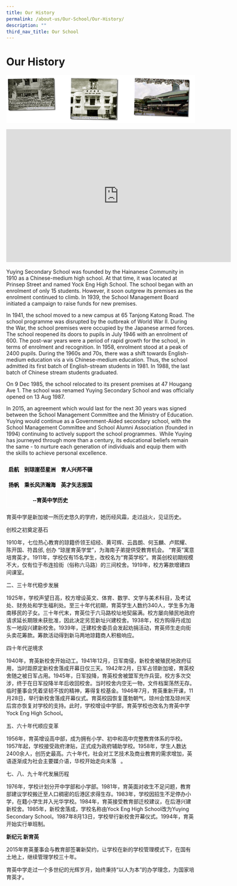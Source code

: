 ```yaml
---
title: Our History
permalink: /about-us/Our-School/Our-History/
description: ""
third_nav_title: Our School
---
```

Our History
===========

![](/images/History.png)

<iframe allowfullscreen="" allow="accelerometer; autoplay; clipboard-write; encrypted-media; gyroscope; picture-in-picture; web-share" frameborder="0" title="YouTube video player" src="https://www.youtube.com/embed/KbUCkkpRJr0" height="355" width="600"></iframe>

Yuying Secondary School was founded by the Hainanese Community in 1910 as a Chinese-medium high school. At that time, it was located at Prinsep Street and named Yock Eng High School. The school began with an enrolment of only 15 students. However, it soon outgrew its premises as the enrolment continued to climb. In 1939, the School Management Board initiated a campaign to raise funds for new premises.

  

In 1941, the school moved to a new campus at 65 Tanjong Katong Road. The school programme was disrupted by the outbreak of World War II. During the War, the school premises were occupied by the Japanese armed forces. The school reopened its doors to pupils in July 1946 with an enrolment of 600. The post-war years were a period of rapid growth for the school, in terms of enrolment and recognition. In 1958, enrolment stood at a peak of 2400 pupils. During the 1960s and 70s, there was a shift towards English-medium education vis a vis Chinese-medium education. Thus, the school admitted its first batch of English-stream students in 1981. In 1988, the last batch of Chinese stream students graduated.

  

On 9 Dec 1985, the school relocated to its present premises at 47 Hougang Ave 1. The school was renamed Yuying Secondary School and was officially opened on 13 Aug 1987.

  

In 2015, an agreement which would last for the next 30 years was signed between the School Management Committee and the Ministry of Education. Yuying would continue as a Government-Aided secondary school, with the School Management Committee and School Alumni Association (founded in 1994) continuing to actively support the school programmes.&nbsp; While Yuying has journeyed through more than a century, its educational beliefs remain the same - to nurture each generation of individuals and equip them with the skills to achieve personal excellence.




<style type="text/css">
.tg  {border-collapse:collapse;border-spacing:0;}
.tg td{border-color:black;border-style:solid;border-width:1px;font-family:Arial, sans-serif;font-size:14px;
  overflow:hidden;padding:10px 5px;word-break:normal;}
.tg th{border-color:black;border-style:solid;border-width:1px;font-family:Arial, sans-serif;font-size:14px;
  font-weight:normal;overflow:hidden;padding:10px 5px;word-break:normal;}
.tg .tg-z9t1{border-color:#ffffff;color:#000000;font-weight:bold;text-align:center;vertical-align:top}
</style>
<table class="tg">
<thead>
  <tr>
    <th class="tg-z9t1">启航　别琼崖莅星洲　育人兴邦不辍</th>
  </tr>
</thead>
<tbody>
  <tr>
    <td class="tg-z9t1">扬帆　乘长风济瀚海　英才矢志报国</td>
  </tr>
  <tr>
    <td class="tg-z9t1">--育英中学历史</td>
  </tr>
</tbody>
</table>

育英中学是新加坡一所历史悠久的学府，她历经风霜，走过战火，见证历史。

创校之初奠定基石&nbsp; &nbsp;&nbsp;


1910年，七位热心教育的琼籍侨领王绍经、黄可辉、云昌朗、何玉麟、卢熙耀、陈开国、符昌邠, 创办 “琼崖育英学堂”，为海南子弟提供受教育机会。 “育英”寓意培育英才。1911年，学校仅有15名学生，改校名为“育英学校”。育英创校初期规模不大，仅有位于布连拾街（俗称六马路）的三间校舍。1919年，校方筹款增建四间课室。

二、三十年代稳步发展

1925年，学校声望日高，校方增设英文、体育、数学、文学与美术科目，及考试处、财务处和学生福利处。至三十年代初期，育英学生人数约340人，学生多为海南移民的子女。三十年代末，育英位于六马路校址地契届满。校方屡向殖民地政府请求延长期限未获批准，因此决定另觅新址兴建校舍。1938年，校方购得丹戎加东一地段兴建新校舍。1939年，迁建校舍委员会发起劝捐活动，育英师生走向街头卖花筹款。筹款活动得到新马两地琼籍商人积极响应。

四十年代逆境求

1940年，育英新校舍开始动工。1941年12月，日军南侵，新校舍被殖民地政府征用，当时距原定新校舍落成开幕日仅三天。1942年2月，日军占领新加坡，育英校舍随之被日军占用。1945年，日军投降，育英校舍被盟军充作兵营。校方多次交涉，终于在日军投降半年后收回校舍。当时校舍内空无一物，文件档案荡然无存。临时董事会凭着坚韧不拔的精神，筹得复校基金。1946年7月，育英重新开课，11月28日，举行新校舍落成开幕仪式。育英校园恢复蓬勃朝气，琼州会馆及琼州天后宫亦恢复对学校的支持。此时，学校增设中学部，育英学校也改名为育英中学 Yock Eng High School。&nbsp; &nbsp;

五、六十年代顺应变革

1956年，育英增设高中部，成为拥有小学、初中和高中完整教育体系的华校。1957年起，学校接受政府津贴，正式成为政府辅助学校。1958年，学生人数达2400余人，创历史最高。六十年代，社会对工艺技术及商业教育的需求增加，英语逐渐成为社会主要媒介语，华校开始走向末落&nbsp; &nbsp;。

七、八、九十年代发展历程&nbsp;

1976年，学校计划分开中学部和小学部。1981年，育英面对收生不足问题，教育部建议学校搬迁至人口稠密的后港区求得生存。1983年，学校因招生不足停办小学，在籍小学生并入光华学校。1984年，育英接受教育部迁校建议，在后港兴建新校舍。1985年，新校舍落成，学校名称由Yock Eng High School改为Yuying Secondary School。1987年8月13日，学校举行新校舍开幕仪式。1994年，育英开始实行单班制。&nbsp;

<b> 新纪元 新育英 </b>

2015年育英董事会与教育部签署新契约，让学校在新的学校管理模式下，在国有土地上，继续管理学校三十年。

  

育英中学走过一个多世纪的光辉岁月，始终秉持“以人为本”的办学理念，为国家培育英才。